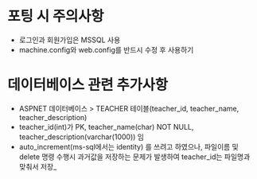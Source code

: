 ﻿# 포팅 시 주의사항
- 로그인과 회원가입은 MSSQL 사용
- machine.config와 web.config를 반드시 수정 후 사용하기

# 데이터베이스 관련 추가사항
- ASPNET 데이터베이스 > TEACHER 테이블(teacher_id, teacher_name, teacher_description)
- teacher_id(int)가 PK, teacher_name(char) NOT NULL, teacher_description(varchar(1000)) 임
- auto_increment(ms-sql에서는 identity) 를 쓰려고 하였으나, 파일이름 및 delete 명령 수행시 과거값을 저장하는 문제가 발생하여 teacher_id는 파일명과 맞춰서 저장_


